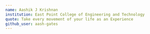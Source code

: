 ```yaml
---
name: Aashik J Krishnan
institution: East Point College of Engineering and Technology
quote: Take every movement of your life as an Experience
github_user: aash-gates 
---
```

